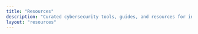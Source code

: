 ```yaml
---
title: "Resources"
description: "Curated cybersecurity tools, guides, and resources for information security professionals"
layout: "resources"
---
```

